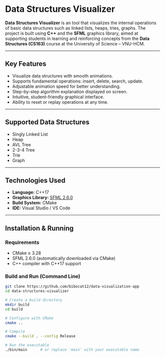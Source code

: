 # Data Structures Visualizer

**Data Structures Visualizer** is an tool that visualizes the internal operations of basic data structures such as linked lists, heaps, tries, graphs. The project is built using **C++** and the **SFML** graphics library, aimed at supporting students in learning and reinforcing concepts from the **Data Structures (CS163)** course at the University of Science – VNU-HCM.

---

##  Key Features

-  Visualize data structures with smooth animations.
-  Supports fundamental operations: insert, delete, search, update.
-  Adjustable animation speed for better understanding.
-  Step-by-step algorithm explanation displayed on screen.
-  Intuitive, student-friendly graphical interface.
-  Ability to reset or replay operations at any time.

---

##  Supported Data Structures

- Singly Linked List  
- Heap  
- AVL Tree  
- 2-3-4 Tree  
- Trie  
- Graph 

---

## Technologies Used

- **Language:** C++17  
- **Graphics Library:** [SFML 2.6.0](https://www.sfml-dev.org)  
- **Build System:** CMake  
- **IDE:** Visual Studio / VS Code  

---

## Installation & Running

### Requirements

- CMake ≥ 3.28 
- SFML 2.6.0 (automatically downloaded via CMake)  
- C++ compiler with C++17 support

### Build and Run (Command Line)

```bash
git clone https://github.com/bibocat12/data-visualization-app
cd data-structures-visualizer

# Create a build directory
mkdir build
cd build

# Configure with CMake
cmake ..

# Compile
cmake --build . --config Release

# Run the executable
./bin/main      # or replace 'main' with your executable name
